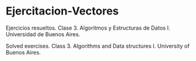 # Ejercitacion-Vectores

Ejercicios resueltos. Clase 3. Algoritmos y Estructuras de Datos I. Universidad de Buenos Aires.

Solved exercises. Class 3. Algorithms and Data structures I. University of Buenos Aires.
